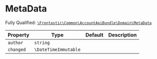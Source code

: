 #  MetaData

Fully Qualified: [`\Frontastic\Common\AccountApiBundle\Domain\MetaData`](../../../../src/php/AccountApiBundle/Domain/MetaData.php)

Property|Type|Default|Description
--------|----|-------|-----------
`author`|`string`||
`changed`|`\DateTimeImmutable`||

